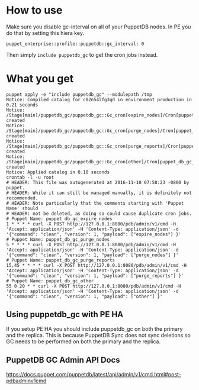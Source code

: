 
# How to use

Make sure you disable gc-interval on all of your PuppetDB nodes.  In PE you do that by setting this hiera key.

```
puppet_enterprise::profile::puppetdb::gc_interval: 0
```

Then simply `include puppetdb_gc` to get the cron jobs instead.

# What you get

```
puppet apply -e "include puppetdb_gc" --modulepath /tmp
Notice: Compiled catalog for c02n54lfg3qd in environment production in 0.21 seconds
Notice: /Stage[main]/puppetdb_gc/puppetdb_gc::Gc_cron[expire_nodes]/Cron[puppet_db_gc_expire_nodes]/ensure: created
Notice: /Stage[main]/puppetdb_gc/puppetdb_gc::Gc_cron[purge_nodes]/Cron[puppet_db_gc_purge_nodes]/ensure: created
Notice: /Stage[main]/puppetdb_gc/puppetdb_gc::Gc_cron[purge_reports]/Cron[puppet_db_gc_purge_reports]/ensure: created
Notice: /Stage[main]/puppetdb_gc/puppetdb_gc::Gc_cron[other]/Cron[puppet_db_gc_other]/ensure: created
Notice: Applied catalog in 0.10 seconds
crontab -l -u root
# HEADER: This file was autogenerated at 2016-11-10 07:58:23 -0800 by puppet.
# HEADER: While it can still be managed manually, it is definitely not recommended.
# HEADER: Note particularly that the comments starting with 'Puppet Name' should
# HEADER: not be deleted, as doing so could cause duplicate cron jobs.
# Puppet Name: puppet_db_gc_expire_nodes
1 * * * * curl -X POST http://127.0.0.1:8080/pdb/admin/v1/cmd -H 'Accept: application/json' -H 'Content-Type: application/json' -d '{"command": "clean", "version": 1, "payload": ["expire_nodes"] }'
# Puppet Name: puppet_db_gc_purge_nodes
5 * * * * curl -X POST http://127.0.0.1:8080/pdb/admin/v1/cmd -H 'Accept: application/json' -H 'Content-Type: application/json' -d '{"command": "clean", "version": 1, "payload": ["purge_nodes"] }'
# Puppet Name: puppet_db_gc_purge_reports
15,45 * * * * curl -X POST http://127.0.0.1:8080/pdb/admin/v1/cmd -H 'Accept: application/json' -H 'Content-Type: application/json' -d '{"command": "clean", "version": 1, "payload": ["purge_reports"] }'
# Puppet Name: puppet_db_gc_other
55 0 20 * * curl -X POST http://127.0.0.1:8080/pdb/admin/v1/cmd -H 'Accept: application/json' -H 'Content-Type: application/json' -d '{"command": "clean", "version": 1, "payload": ["other"] }'
```

## Using puppetdb_gc with PE HA 

If you setup PE HA you should include puppetdb_gc on both the primary and the replica.  This is because PuppetDB Sync does not sync deletions so GC needs to be performed on both the primary and the replica.  

## PuppetDB GC Admin API Docs

https://docs.puppet.com/puppetdb/latest/api/admin/v1/cmd.html#post-pdbadminv1cmd
